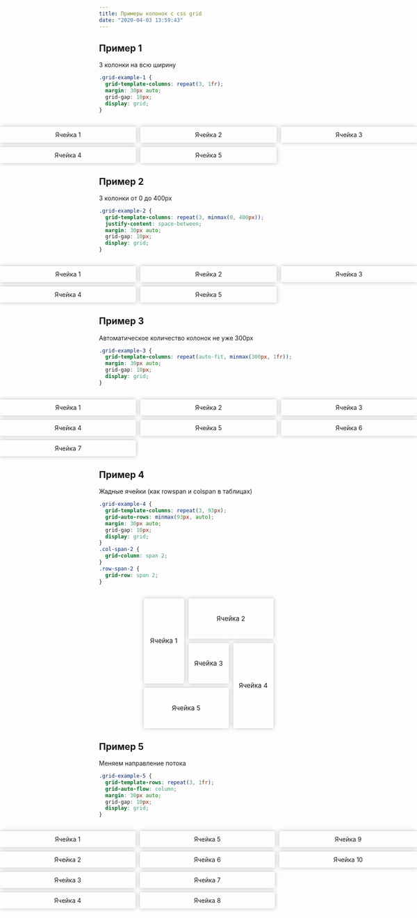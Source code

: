 ```yaml
---
title: Примеры колонок с css grid
date: "2020-04-03 13:59:43"
---
```


<div class="mt-80"></div>

<style>
  .grid-example-wrapper {
    transform: translate(-50%, 0);
    position: relative;
    margin-right: auto;
    margin-left: auto;
    max-width: 1200px;
    padding: 0 10px;
    width: 100vw;
    left: 50%;
  }
  .cell-example {
    box-shadow: 0 0 10px 0 rgba(0, 0, 0, 0.25);
    justify-items: center;
    align-items: center;
    border-radius: 3px;
    padding: 10px;
    display: grid;
  }
  .cell-example--x2 {
    grid-column: span 2;
  }
  .cell-example--y2 {
    grid-row: span 2;
  }
</style>

## Пример 1

3 колонки на всю ширину

```css
.grid-example-1 {
  grid-template-columns: repeat(3, 1fr);
  margin: 30px auto;
  grid-gap: 10px;
  display: grid;
}
```

<style>
.grid-example-1 {
  grid-template-columns: repeat(3, 1fr);
  margin: 30px auto;
  grid-gap: 10px;
  display: grid;
}
</style>

<div class="grid-example-wrapper">
  <div class="grid-example-1">
    <div class="cell-example">Ячейка 1</div>
    <div class="cell-example">Ячейка 2</div>
    <div class="cell-example">Ячейка 3</div>
    <div class="cell-example">Ячейка 4</div>
    <div class="cell-example">Ячейка 5</div>
  </div>
</div>

<div class="mt-80"></div>

## Пример 2

3 колонки от 0 до 400px

```css
.grid-example-2 {
  grid-template-columns: repeat(3, minmax(0, 400px));
  justify-content: space-between;
  margin: 30px auto;
  grid-gap: 10px;
  display: grid;
}
```

<style>
.grid-example-2 {
  grid-template-columns: repeat(3, minmax(0, 400px));
  justify-content: space-between;
  margin: 30px auto;
  grid-gap: 10px;
  display: grid;
}
</style>

<div class="grid-example-wrapper">
  <div class="grid-example-2">
    <div class="cell-example">Ячейка 1</div>
    <div class="cell-example">Ячейка 2</div>
    <div class="cell-example">Ячейка 3</div>
    <div class="cell-example">Ячейка 4</div>
    <div class="cell-example">Ячейка 5</div>
  </div>
</div>

<div class="mt-80"></div>

## Пример 3

Автоматическое количество колонок не уже 300px

```css
.grid-example-3 {
  grid-template-columns: repeat(auto-fit, minmax(300px, 1fr));
  margin: 30px auto;
  grid-gap: 10px;
  display: grid;
}
```

<style>
.grid-example-3 {
  grid-template-columns: repeat(auto-fit, minmax(300px, 1fr));
  margin: 30px auto;
  grid-gap: 10px;
  display: grid;
}
</style>

<div class="grid-example-wrapper">
  <div class="grid-example-3">
    <div class="cell-example">Ячейка 1</div>
    <div class="cell-example">Ячейка 2</div>
    <div class="cell-example">Ячейка 3</div>
    <div class="cell-example">Ячейка 4</div>
    <div class="cell-example">Ячейка 5</div>
    <div class="cell-example">Ячейка 6</div>
    <div class="cell-example">Ячейка 7</div>
  </div>
</div>

<div class="mt-80"></div>

## Пример 4

Жадные ячейки (как rowspan и colspan в таблицах)

```css
.grid-example-4 {
  grid-template-columns: repeat(3, 93px);
  grid-auto-rows: minmax(93px, auto);
  margin: 30px auto;
  grid-gap: 10px;
  display: grid;
}
.col-span-2 {
  grid-column: span 2;
}
.row-span-2 {
  grid-row: span 2;
}
```

<style>
.grid-example-4 {
  grid-template-columns: repeat(3, 93px);
  grid-auto-rows: minmax(93px, auto);
  justify-content: center;
  margin: 30px auto;
  grid-gap: 10px;
  display: grid;
}
.grid-example-4 .cell-example {
  font-size: 15px;
}
.col-span-2 {
  grid-column: span 2;
}
.row-span-2 {
  grid-row: span 2;
}
</style>

<div class="grid-example-wrapper">
  <div class="grid-example-4">
    <div class="cell-example row-span-2">Ячейка 1</div>
    <div class="cell-example col-span-2">Ячейка 2</div>
    <div class="cell-example">Ячейка 3</div>
    <div class="cell-example row-span-2">Ячейка 4</div>
    <div class="cell-example col-span-2">Ячейка 5</div>
  </div>
</div>

<div class="mt-80"></div>

## Пример 5

Меняем направление потока

```css
.grid-example-5 {
  grid-template-rows: repeat(3, 1fr);
  grid-auto-flow: column;
  margin: 30px auto;
  grid-gap: 10px;
  display: grid;
}
```

<style>
.grid-example-5 {
  grid-template-rows: repeat(4, 1fr);
  grid-auto-flow: column;
  margin: 30px auto;
  grid-gap: 10px;
  display: grid;
}
</style>

<div class="grid-example-wrapper">
  <div class="grid-example-5">
    <div class="cell-example">Ячейка 1</div>
    <div class="cell-example">Ячейка 2</div>
    <div class="cell-example">Ячейка 3</div>
    <div class="cell-example">Ячейка 4</div>
    <div class="cell-example">Ячейка 5</div>
    <div class="cell-example">Ячейка 6</div>
    <div class="cell-example">Ячейка 7</div>
    <div class="cell-example">Ячейка 8</div>
    <div class="cell-example">Ячейка 9</div>
    <div class="cell-example">Ячейка 10</div>
  </div>
</div>
